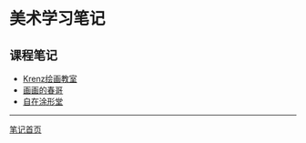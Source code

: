 # 美术学习笔记

## 课程笔记

+ [Krenz绘画教室](./krenzArtwork/krenzArtwork.md)
+ [画画的春哥](./chuns/chuns.md)
+ [自在涂形堂](./ants/ants.md)

---

[笔记首页](../README.md)